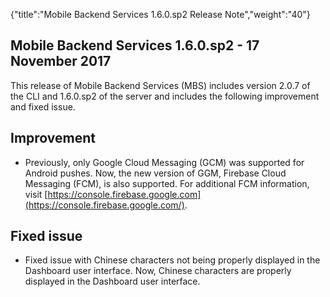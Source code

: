{"title":"Mobile Backend Services 1.6.0.sp2 Release Note","weight":"40"} 

## Mobile Backend Services 1.6.0.sp2 - 17 November 2017

This release of Mobile Backend Services (MBS) includes version 2.0.7 of the CLI and 1.6.0.sp2 of the server and includes the following improvement and fixed issue.

## Improvement

*   Previously, only Google Cloud Messaging (GCM) was supported for Android pushes. Now, the new version of GGM, Firebase Cloud Messaging (FCM), is also supported. For additional FCM information, visit [https://console.firebase.google.com](https://console.firebase.google.com/).
    

## Fixed issue

*   Fixed issue with Chinese characters not being properly displayed in the Dashboard user interface. Now, Chinese characters are properly displayed in the Dashboard user interface.